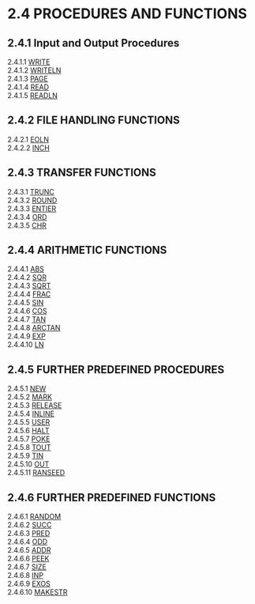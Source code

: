 # 2.4 PROCEDURES AND FUNCTIONS

## 2.4.1 Input and Output Procedures

2.4.1.1 [WRITE](man_s2-4-1-write.md)  
2.4.1.2 [WRITELN](man_s2-4-1-writeln.md)  
2.4.1.3 [PAGE](man_s2-4-1-page.md)  
2.4.1.4 [READ](man_s2-4-1-read.md)  
2.4.1.5 [READLN](man_s2-4-1-readln.md)  

## 2.4.2 FILE HANDLING FUNCTIONS

2.4.2.1 [EOLN](man_s2-4-2-eoln.md)  
2.4.2.2 [INCH](man_s2-4-2-inch.md)  

## 2.4.3 TRANSFER FUNCTIONS

2.4.3.1 [TRUNC](man_s2-4-3-trunc.md)  
2.4.3.2 [ROUND](man_s2-4-3-round.md)  
2.4.3.3 [ENTIER](man_s2-4-3-entier.md)  
2.4.3.4 [ORD](man_s2-4-3-ord.md)  
2.4.3.5 [CHR](man_s2-4-3-chr.md)  

## 2.4.4 ARITHMETIC FUNCTIONS

2.4.4.1 [ABS](man_s2-4-4-abs.md)  
2.4.4.2 [SQR](man_s2-4-4-sqr.md)  
2.4.4.3 [SQRT](man_s2-4-4-sqrt.md)  
2.4.4.4 [FRAC](man_s2-4-4-frac.md)  
2.4.4.5 [SIN](man_s2-4-4-sin.md)  
2.4.4.6 [COS](man_s2-4-4-cos.md)  
2.4.4.7 [TAN](man_s2-4-4-tan.md)  
2.4.4.8 [ARCTAN](man_s2-4-4-arctan.md)  
2.4.4.9 [EXP](man_s2-4-4-exp.md)  
2.4.4.10 [LN](man_s2-4-4-ln.md)  

## 2.4.5 FURTHER PREDEFINED PROCEDURES

2.4.5.1 [NEW](man_s2-4-5-new.md)  
2.4.5.2 [MARK](man_s2-4-5-mark.md)  
2.4.5.3 [RELEASE](man_s2-4-5-release.md)  
2.4.5.4 [INLINE](man_s2-4-5-inline.md)  
2.4.5.5 [USER](man_s2-4-5-user.md)  
2.4.5.6 [HALT](man_s2-4-5-halt.md)  
2.4.5.7 [POKE](man_s2-4-5-poke.md)  
2.4.5.8 [TOUT](man_s2-4-5-tout.md)  
2.4.5.9 [TIN](man_s2-4-5-tin.md)  
2.4.5.10 [OUT](man_s2-4-5-out.md)  
2.4.5.11 [RANSEED](man_s2-4-5-ranseed.md)  

## 2.4.6 FURTHER PREDEFINED FUNCTIONS

2.4.6.1 [RANDOM](man_s2-4-6-random.md)  
2.4.6.2 [SUCC](man_s2-4-6-succ.md)  
2.4.6.3 [PRED](man_s2-4-6-pred.md)  
2.4.6.4 [ODD](man_s2-4-6-odd.md)  
2.4.6.5 [ADDR](man_s2-4-6-addr.md)  
2.4.6.6 [PEEK](man_s2-4-6-peek.md)  
2.4.6.7 [SIZE](man_s2-4-6-size.md)  
2.4.6.8 [INP](man_s2-4-6-inp.md)  
2.4.6.9 [EXOS](man_s2-4-6-exos.md)  
2.4.6.10 [MAKESTR](man_s2-4-6-makestr.md)  

